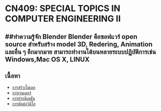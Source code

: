 # CN409: SPECIAL TOPICS IN COMPUTER ENGINEERING II
##ทำความรู้จัก Blender
  Blender คือซอฟแวร์ open source สำหรับสร้าง model 3D, Redering, Animation และอื่น ๆ อีกมากมาย สามารถทำงานได้บนหลายระบบปฏิบัติการเช่น Windows,Mac OS X, LINUX
----
## เนื้อหา
* [การสร้างโมเดล](create_model.md)
* [การเรนเดอร์](redering.md)
* [การทำอนิเมชัน](animation.md)
* [การตัดต่อวิดีโอ](video_editor.md)

